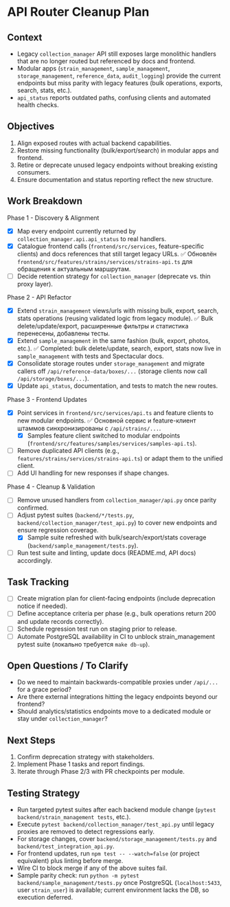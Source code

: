 API Router Cleanup Plan
=======================

Context
-------
- Legacy `collection_manager` API still exposes large monolithic handlers that are no longer routed but referenced by docs and frontend.
- Modular apps (`strain_management`, `sample_management`, `storage_management`, `reference_data`, `audit_logging`) provide the current endpoints but miss parity with legacy features (bulk operations, exports, search, stats, etc.).
- `api_status` reports outdated paths, confusing clients and automated health checks.

Objectives
----------
1. Align exposed routes with actual backend capabilities.
2. Restore missing functionality (bulk/export/search) in modular apps and frontend.
3. Retire or deprecate unused legacy endpoints without breaking existing consumers.
4. Ensure documentation and status reporting reflect the new structure.

Work Breakdown
--------------
Phase 1 - Discovery & Alignment
- [x] Map every endpoint currently returned by `collection_manager.api.api_status` to real handlers.
- [x] Catalogue frontend calls (`frontend/src/services`, feature-specific clients) and docs references that still target legacy URLs. ✅ Обновлён `frontend/src/features/strains/services/strains-api.ts` для обращения к актуальным маршрутам.
- [ ] Decide retention strategy for `collection_manager` (deprecate vs. thin proxy layer).

Phase 2 - API Refactor
- [x] Extend `strain_management` views/urls with missing bulk, export, search, stats operations (reusing validated logic from legacy module). ✅ Bulk delete/update/export, расширенные фильтры и статистика перенесены, добавлены тесты.
- [x] Extend `sample_management` in the same fashion (bulk, export, photos, etc.). ✅ Completed: bulk delete/update, search, export, stats now live in `sample_management` with tests and Spectacular docs.
- [x] Consolidate storage routes under `storage_management` and migrate callers off `/api/reference-data/boxes/...` (storage clients now call `/api/storage/boxes/...`).
- [x] Update `api_status`, documentation, and tests to match the new routes.

Phase 3 - Frontend Updates
- [x] Point services in `frontend/src/services/api.ts` and feature clients to new modular endpoints. ✅ Основной сервис и feature-клиент штаммов синхронизированы с `/api/strains/...`.
  - [x] Samples feature client switched to modular endpoints (`frontend/src/features/samples/services/samples-api.ts`).
- [ ] Remove duplicated API clients (e.g., `features/strains/services/strains-api.ts`) or adapt them to the unified client.
- [ ] Add UI handling for new responses if shape changes.

Phase 4 - Cleanup & Validation
- [ ] Remove unused handlers from `collection_manager/api.py` once parity confirmed.
- [ ] Adjust pytest suites (`backend/*/tests.py`, `backend/collection_manager/test_api.py`) to cover new endpoints and ensure regression coverage.
  - [x] Sample suite refreshed with bulk/search/export/stats coverage (`backend/sample_management/tests.py`).
- [ ] Run test suite and linting, update docs (README.md, API docs) accordingly.

Task Tracking
-------------
- [ ] Create migration plan for client-facing endpoints (include deprecation notice if needed).
- [ ] Define acceptance criteria per phase (e.g., bulk operations return 200 and update records correctly).
- [ ] Schedule regression test run on staging prior to release.
- [ ] Automate PostgreSQL availability in CI to unblock strain_management pytest suite (локально требуется `make db-up`).

Open Questions / To Clarify
---------------------------
- Do we need to maintain backwards-compatible proxies under `/api/...` for a grace period?
- Are there external integrations hitting the legacy endpoints beyond our frontend?
- Should analytics/statistics endpoints move to a dedicated module or stay under `collection_manager`?

Next Steps
----------
1. Confirm deprecation strategy with stakeholders.
2. Implement Phase 1 tasks and report findings.
3. Iterate through Phase 2/3 with PR checkpoints per module.

Testing Strategy
----------------
- Run targeted pytest suites after each backend module change (`pytest backend/strain_management tests`, etc.).
- Execute `pytest backend/collection_manager/test_api.py` until legacy proxies are removed to detect regressions early.
- For storage changes, cover `backend/storage_management/tests.py` and `backend/test_integration_api.py`.
- For frontend updates, run `npm test -- --watch=false` (or project equivalent) plus linting before merge.
- Wire CI to block merge if any of the above suites fail.
- Sample parity check: run `python -m pytest backend/sample_management/tests.py` once PostgreSQL (`localhost:5433`, user `strain_user`) is available; current environment lacks the DB, so execution deferred.

